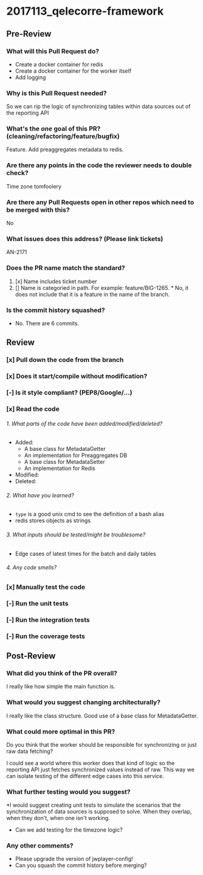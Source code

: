 # 2017113_qelecorre-framework

## Pre-Review
### What will this Pull Request do?
* Create a docker container for redis
* Create a docker container for the worker itself
* Add logging 

### Why is this Pull Request needed?
So we can rip the logic of synchronizing tables within data sources out of the reporting API

### What's the *one* goal of this PR? (cleaning/refactoring/feature/bugfix)
Feature. Add preaggregates metadata to redis.

### Are there any points in the code the reviewer needs to double check?
Time zone tomfoolery

### Are there any Pull Requests open in other repos which need to be merged with this?
No

### What issues does this address? (Please link tickets)
AN-2171

### Does the PR name match the standard?
  1. [x] Name includes ticket number
  2. [] Name is categoried in path. For example: feature/BIG-1265.
  	* No, it does not include that it is a feature in the name of the branch.

### Is the commit history squashed?
* No. There are 6 commits.

## Review
### [x] Pull down the code from the branch
### [x] Does it start/compile without modification?
### [-] Is it style compliant? (PEP8/Google/...)
### [x] Read the code
###### 1. What parts of the code have been added/modified/deleted?
* Added:
	* A base class for MetadataGetter
	* An implementation for Preaggregates DB
	* A base class for MetadataSetter
	* An implementation for Redis 
* Modified:
* Deleted:

###### 2. What have you learned?
* `type` is a good unix cmd to see the definition of a bash alias
* redis stores objects as strings

###### 3. What inputs should be tested/might be troublesome?
* Edge cases of latest times for the batch and daily tables

###### 4. Any code smells?
### [x] Manually test the code
### [-] Run the unit tests
### [-] Run the integration tests
### [-] Run the coverage tests

## Post-Review
### What did you think of the PR overall?
I really like how simple the main function is. 

### What would you suggest changing architecturally?
I really like the class structure. Good use of a base class for MetadataGetter.

### What could more optimal in this PR?
Do you think that the worker should be responsible for synchronizing or just raw data fetching?

I could see a world where this worker does that kind of logic so the reporting API just fetches synchronized values instead of raw. This way we can isolate testing of the different edge cases into this service.


### What further testing would you suggest?
*I would suggest creating unit tests to simulate the scenarios that the synchronization of data sources is supposed to solve. When they overlap, when they don't, when one isn't working.

* Can we add testing for the timezone logic?

### Any other comments?
* Please upgrade the version of jwplayer-config!
* Can you squash the commit history before merging?
